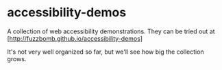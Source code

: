 # accessibility-demos
A collection of web accessibility demonstrations.
They can be tried out at [http://fuzzbomb.github.io/accessibility-demos]

It's not very well organized so far, but we'll see how big the collection grows.
